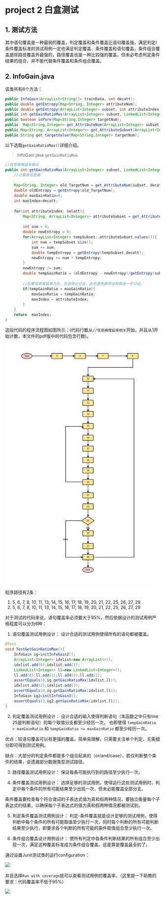 # project 2 白盒测试

## 1. 测试方法

​	其中语句覆盖是一种最弱的覆盖，判定覆盖和条件覆盖比语句覆盖强，满足判定/条件覆盖标准的测试用例一定也满足判定覆盖、条件覆盖和语句覆盖，条件组合覆盖是除路径覆盖外最强的，路径覆盖也是一种比较强的覆盖，但未必考虑判定条件结果的组合，并不能代替条件覆盖和条件组合覆盖。



## 2. InfoGain.java

该类共有8个方法：

```java
public InfoGain(ArrayList<String[]> trainData, int decatt);
public double getEntropy(Map<String, Integer> attributeNum);
public double getEntropy(ArrayList<Integer> subset, int attributeIndex);
public int getGainRatioMax(ArrayList<Integer> subset, LinkedList<Integer> selatt);
public boolean isPure(Map<String,Integer> targetNum);
public  Map<String,Integer> get_AttributeNum(ArrayList<Integer> subset, int attributeIndex );
public Map<String, ArrayList<Integer>> get_AttributeSubset(ArrayList<Integer> subset, int attributeIndex);
public String get_targetValue(Map<String,Integer> targetNum);
```

以下选取`getGainRatioMax()`详细介绍。



> InfoGain.java  `getGainRatioMax`

```java
//信息熵增益率相关
public int getGainRatioMax(ArrayList<Integer> subset, LinkedList<Integer> selatt){
    //计算原信息熵

    Map<String, Integer> old_TargetNum = get_AttributeNum(subset, decatt);
    double oldEntropy = getEntropy(old_TargetNum);
    double maxGainRatio=0;
    int maxIndex=decatt;

    for(int attributeIndex: selatt){
        Map<String, ArrayList<Integer>> attributeSubset = get_AttributeSubset(subset, attributeIndex);

        int sum = 0;
        double newEntropy = 0;
        for(ArrayList<Integer> tempSubset: attributeSubset.values()){
            int num = tempSubset.size();
            sum += num;
            double tempEntropy = getEntropy(tempSubset,decatt);
            newEntropy += num * tempEntropy;
        }
        newEntropy /= sum;
        double tempGainRatio = (oldEntropy - newEntropy)/getEntropy(subset, attributeIndex);  //计算信息增益率

        //如果信息增益率为负，应该停止分支，此处避免麻烦没有做进一步讨论。
        if(tempGainRatio > maxGainRatio){
            maxGainRatio = tempGainRatio;
            maxIndex = attributeIndex;
        }
    }
    return  maxIndex;
}
```

这段代码的程序流程图如图所示：(代码行数从`//信息熵增益率相关`开始，并且从1开始计数，本文件的pdf版中的代码包含行数)。



![](.\img\pipeline.png)

程序路径有2条：

1. 5, 6, 7, 8, 10, 11, 13, 14, 15, 16, 17, 18, 19, 20, 21, 22, 25, 26, 27, 29
2. 5, 6, 7, 8, 10, 11, 13, 14, 15, 16, 17, 18, 19, 20, 21, 22, 25, 26, 27, 29

对于测试的代码来说，语句覆盖率必须要大于95%，然后依据设计的测试用例严格程度可以分为6种：


1. 语句覆盖测试用例设计：
设计合适的测试用例使得所有的语句都被覆盖。

```java
@Test
void TestGetGainRatioMax(){
    InfoGain ig=initInfoGain2();
    ArrayList<Integer> idxlist=new ArrayList<>();
    idxlist.add(0);idxlist.add(1);
    LinkedList<Integer> ll=new LinkedList<Integer>();
    ll.add(0);ll.add(1);ll.add(2);ll.add(3);
    assertEquals(0,ig.getGainRatioMax(idxlist,ll));
    idxlist.add(2);idxlist.add(3);
    assertEquals(0,ig.getGainRatioMax(idxlist,ll));
    InfoGain ig2=initInfoGain3();
    assertEquals(1,ig2.getGainRatioMax(idxlist,ll));
}
```

2. 判定覆盖测试用例设计：
设计合适的输入使得判断语句（本函数之中只有line 25是判断语句）的每个取值分支都至少经历一次。
也即使得 `tempGainRatio > maxGainRatio` 和 `tempGainRatio <= maxGainRatio` 都至少经历一次。

优点：较语句覆盖可以有更强的覆盖，简单易理解，只需要关注单个判定，无需细分即可得到测试用例。 

缺点：大部分的判定条件都是多个组合起来的（or/and/case），若仅判断整个条件的结果，会遗漏部分数据类型测试路径。

3. 路径覆盖测试用例设计：
保证每条可能执行到的路径至少执行一次。



4. 条件覆盖测试用例设计：
选择足够的测试用例，使得运行这些测试用例时，判定中每个条件的所有可能结果至少出现一次，但未必能覆盖全部分支。

条件覆盖要检查每个符合谓词的子表达式值为真和假两种情况，要独立衡量每个子表达式的结果，以确保每个子表达式的值为真和假两种情况都被测试到。

5. 判定条件覆盖测试用例设计：
判定-条件覆盖就是设计足够的测试用例，使得判断中每个条件的所有可能取值至少执行一次，同时每个判断的所有可能判断结果至少执行，即要求各个判断的所有可能的条件取值组合至少执行一次。

6. 条件组合覆盖设计用例设计：
使所有判定中各条件判断结果的所有组合至少出现一次，满足这种覆盖标准成为条件组合覆盖。这是算是覆盖最全的了。







通过设置Junit测试类的运行configuration：

![](D:\github\SE213-software-test\project2\img\Junit-setting.png)

并且选择`Run with coverage`就可以查看测试用例的覆盖率。（这里提一下助教的要求：代码覆盖率不低于95%）

![](D:\github\SE213-software-test\project2\img\coverage.png)